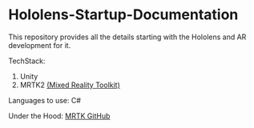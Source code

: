 # Hololens-Startup-Documentation
This repository provides all the details starting with the Hololens and AR development for it.

TechStack:
1. Unity
2. MRTK2 [(Mixed Reality Toolkit)](https://learn.microsoft.com/en-us/windows/mixed-reality/mrtk-unity/mrtk2/?view=mrtkunity-2022-05)

Languages to use: C#

Under the Hood: [MRTK GitHub](https://github.com/Microsoft/MixedRealityToolkit-Unity)
